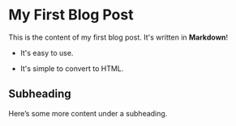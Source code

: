 <h1>My First Blog Post</h1>
<p>This is the content of my first blog post. It's written in <strong>Markdown</strong>!</p>
<ul>
<li><p>It's easy to use.</p>
</li>
<li><p>It's simple to convert to HTML.</p>
</li>
</ul>
<h2>Subheading</h2>
<p>Here’s some more content under a subheading.</p>
